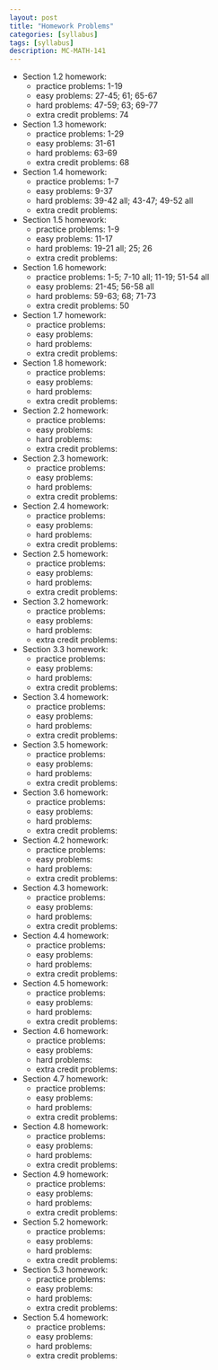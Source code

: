 ```yaml
---
layout: post
title: "Homework Problems"
categories: [syllabus]
tags: [syllabus]
description: MC-MATH-141
---
```


* Section 1.2 homework:
    * practice problems: 1-19
    * easy problems: 27-45; 61; 65-67
    * hard problems: 47-59; 63; 69-77
    * extra credit problems: 74
* Section 1.3 homework:
    * practice problems: 1-29
    * easy problems: 31-61
    * hard problems: 63-69
    * extra credit problems: 68
* Section 1.4 homework:
    * practice problems: 1-7
    * easy problems: 9-37
    * hard problems: 39-42 all; 43-47; 49-52 all
    * extra credit problems: 
* Section 1.5 homework:
    * practice problems: 1-9
    * easy problems: 11-17
    * hard problems: 19-21 all; 25; 26
    * extra credit problems: 
* Section 1.6 homework:
    * practice problems: 1-5; 7-10 all; 11-19; 51-54 all
    * easy problems: 21-45; 56-58 all
    * hard problems: 59-63; 68; 71-73
    * extra credit problems: 50
* Section 1.7 homework:
    * practice problems: 
    * easy problems: 
    * hard problems: 
    * extra credit problems: 
* Section 1.8 homework:
    * practice problems: 
    * easy problems: 
    * hard problems: 
    * extra credit problems: 
* Section 2.2 homework:
    * practice problems: 
    * easy problems: 
    * hard problems: 
    * extra credit problems: 
* Section 2.3 homework:
    * practice problems: 
    * easy problems: 
    * hard problems: 
    * extra credit problems: 
* Section 2.4 homework:
    * practice problems: 
    * easy problems: 
    * hard problems: 
    * extra credit problems: 
* Section 2.5 homework:
    * practice problems: 
    * easy problems: 
    * hard problems: 
    * extra credit problems: 
* Section 3.2 homework:
    * practice problems: 
    * easy problems: 
    * hard problems: 
    * extra credit problems: 
* Section 3.3 homework:
    * practice problems: 
    * easy problems: 
    * hard problems: 
    * extra credit problems: 
* Section 3.4 homework:
    * practice problems: 
    * easy problems: 
    * hard problems: 
    * extra credit problems: 
* Section 3.5 homework:
    * practice problems: 
    * easy problems: 
    * hard problems: 
    * extra credit problems: 
* Section 3.6 homework:
    * practice problems: 
    * easy problems: 
    * hard problems: 
    * extra credit problems: 
* Section 4.2 homework:
    * practice problems: 
    * easy problems: 
    * hard problems: 
    * extra credit problems: 
* Section 4.3 homework:
    * practice problems: 
    * easy problems: 
    * hard problems: 
    * extra credit problems: 
* Section 4.4 homework:
    * practice problems: 
    * easy problems: 
    * hard problems: 
    * extra credit problems: 
* Section 4.5 homework:
    * practice problems: 
    * easy problems: 
    * hard problems: 
    * extra credit problems: 
* Section 4.6 homework:
    * practice problems: 
    * easy problems: 
    * hard problems: 
    * extra credit problems: 
* Section 4.7 homework:
    * practice problems: 
    * easy problems: 
    * hard problems: 
    * extra credit problems: 
* Section 4.8 homework:
    * practice problems: 
    * easy problems: 
    * hard problems: 
    * extra credit problems: 
* Section 4.9 homework:
    * practice problems: 
    * easy problems: 
    * hard problems: 
    * extra credit problems: 
* Section 5.2 homework:
    * practice problems: 
    * easy problems: 
    * hard problems: 
    * extra credit problems: 
* Section 5.3 homework:
    * practice problems: 
    * easy problems: 
    * hard problems: 
    * extra credit problems: 
* Section 5.4 homework:
    * practice problems: 
    * easy problems: 
    * hard problems: 
    * extra credit problems: 
